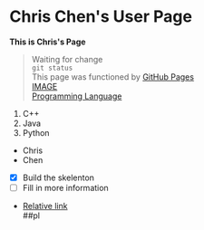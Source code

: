 # Chris Chen's User Page
**This is Chris's Page**
> Waiting for change  
`git status`  
This page was functioned by [GitHub Pages](https://pages.github.com/)  
[IMAGE](download.png)  
[Programming Language](#pl)

1. C++
2. Java
3. Python
- Chris
- Chen
- [x] Build the skelenton
- [ ] Fill in more information
- [Relative link](Page2.md)  
##pl
